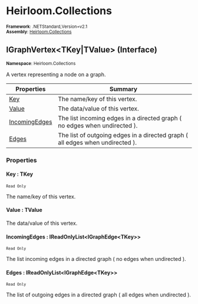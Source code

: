 # Heirloom.Collections

<small>**Framework**: .NETStandard,Version=v2.1</small>  
<small>**Assembly**: [Heirloom.Collections](../Heirloom.Collections/Heirloom.Collections.md)</small>  

## IGraphVertex\<TKey|TValue> (Interface)
<small>**Namespace**: Heirloom.Collections</sub></small>  

A vertex representing a node on a graph.

| Properties                 | Summary                                                                       |
|----------------------------|-------------------------------------------------------------------------------|
| [Key](#KEY5F78)            | The name/key of this vertex.                                                  |
| [Value](#VALU829B)         | The data/value of this vertex.                                                |
| [IncomingEdges](#INCO2F61) | The list incoming edges in a directed graph ( no edges when undirected ).     |
| [Edges](#EDGE6DC4)         | The list of outgoing edges in a directed graph ( all edges when undirected ). |

### Properties

#### <a name="KEY5F78"></a> Key : TKey

<small>`Read Only`</small>

The name/key of this vertex.

#### <a name="VALU829B"></a> Value : TValue


The data/value of this vertex.

#### <a name="INCO2F61"></a> IncomingEdges : IReadOnlyList\<IGraphEdge\<TKey>>

<small>`Read Only`</small>

The list incoming edges in a directed graph ( no edges when undirected ).

#### <a name="EDGE6DC4"></a> Edges : IReadOnlyList\<IGraphEdge\<TKey>>

<small>`Read Only`</small>

The list of outgoing edges in a directed graph ( all edges when undirected ).

